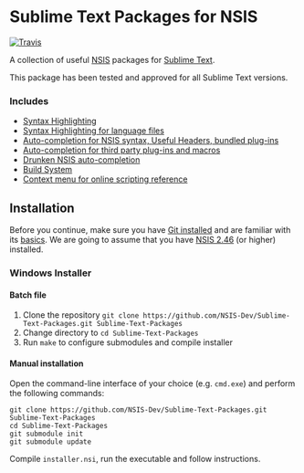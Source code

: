 # Sublime Text Packages for NSIS

[![Travis](https://img.shields.io/travis/NSIS-Dev/Sublime-Text-Packages.svg?style=flat-square)](https://travis-ci.org/NSIS-Dev/Sublime-Text-Packages)

A collection of useful [NSIS](http://nsis.sourceforge.net) packages for [Sublime Text](http://www.sublimetext.com/). 

This package has been tested and approved for all Sublime Text versions.

### Includes

* [Syntax Highlighting](https://github.com/SublimeText/NSIS)
* [Syntax Highlighting for language files](https://github.com/idleberg/NSIS-Language-File-Sublime-Text)
* [Auto-completion for NSIS syntax, Useful Headers, bundled plug-ins](https://github.com/idleberg/NSIS-Sublime-Text)
* [Auto-completion for third party plug-ins and macros](https://github.com/idleberg/NSIS-Sublime-Text-Addons)
* [Drunken NSIS auto-completion](https://github.com/idleberg/Drunken-NSIS)
* [Build System](http://nsis.sourceforge.net/Sublime_Text_Build_System_for_NSIS)
* [Context menu for online scripting reference](https://github.com/idleberg/NSIS-Sublime-Text-Menu)

## Installation

Before you continue, make sure you have [Git installed](http://git-scm.com/download/) and are familiar with its [basics](http://git-scm.com/documentation). We are going to assume that you have [NSIS 2.46](http://nsis.sourceforge.net/Download) (or higher) installed.

### Windows Installer

#### Batch file

1. Clone the repository `git clone https://github.com/NSIS-Dev/Sublime-Text-Packages.git Sublime-Text-Packages`
2. Change directory to `cd Sublime-Text-Packages`
3. Run `make` to configure submodules and compile installer

#### Manual installation

Open the command-line interface of your choice (e.g. `cmd.exe`) and perform the following commands:

```
git clone https://github.com/NSIS-Dev/Sublime-Text-Packages.git Sublime-Text-Packages
cd Sublime-Text-Packages
git submodule init
git submodule update
```

Compile `installer.nsi`, run the executable and follow instructions.
